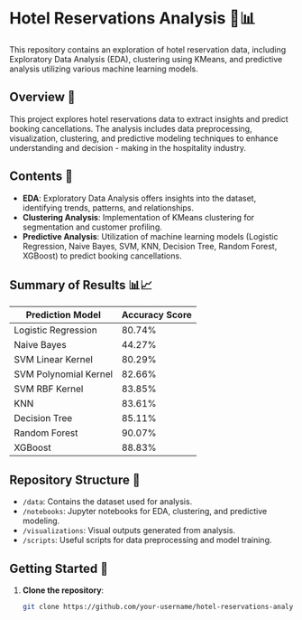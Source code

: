 # Hotel Reservations Analysis 🏨📊

This repository contains an exploration of hotel reservation data, including Exploratory Data Analysis (EDA), clustering using KMeans, and predictive analysis utilizing various machine learning models.

## Overview 📝

This project explores hotel reservations data to extract insights and predict booking cancellations. The analysis includes data preprocessing, visualization, clustering, and predictive modeling techniques to enhance understanding and decision - making in the hospitality industry.

## Contents 📂

- **EDA**: Exploratory Data Analysis offers insights into the dataset, identifying trends, patterns, and relationships.
- **Clustering Analysis**: Implementation of KMeans clustering for segmentation and customer profiling.
- **Predictive Analysis**: Utilization of machine learning models (Logistic Regression, Naive Bayes, SVM, KNN, Decision Tree, Random Forest, XGBoost) to predict booking cancellations.

## Summary of Results 📊📈

| Prediction Model       | Accuracy Score |
|------------------------|----------------|
| Logistic Regression    | 80.74%         |
| Naive Bayes            | 44.27%         |
| SVM Linear Kernel      | 80.29%         |
| SVM Polynomial Kernel  | 82.66%         |
| SVM RBF Kernel         | 83.85%         |
| KNN                    | 83.61%         |
| Decision Tree          | 85.11%         |
| Random Forest          | 90.07%         |
| XGBoost                | 88.83%         |

## Repository Structure 📁

- `/data`: Contains the dataset used for analysis.
- `/notebooks`: Jupyter notebooks for EDA, clustering, and predictive modeling.
- `/visualizations`: Visual outputs generated from analysis.
- `/scripts`: Useful scripts for data preprocessing and model training.

## Getting Started 🚀

1. **Clone the repository**:
   ```bash
   git clone https://github.com/your-username/hotel-reservations-analysis.git
